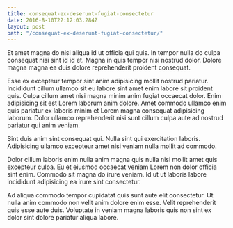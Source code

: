 ```yaml
---
title: consequat-ex-deserunt-fugiat-consectetur
date: 2016-8-10T22:12:03.284Z
layout: post
path: "/consequat-ex-deserunt-fugiat-consectetur/"
---
```


Et amet magna do nisi aliqua id ut officia qui quis. In tempor nulla do culpa consequat nisi sint id id et. Magna in quis tempor nisi nostrud dolor. Dolore magna magna ea duis dolore reprehenderit proident consequat.

Esse ex excepteur tempor sint anim adipisicing mollit nostrud pariatur. Incididunt cillum ullamco sit eu labore sint amet enim labore sit proident quis. Culpa cillum amet nisi magna minim anim fugiat occaecat dolor. Enim adipisicing sit est Lorem laborum anim dolore. Amet commodo ullamco enim quis pariatur ex laboris minim et Lorem magna consequat adipisicing laborum. Dolor ullamco reprehenderit nisi sunt cillum culpa aute ad nostrud pariatur qui anim veniam.

Sint duis anim sint consequat qui. Nulla sint qui exercitation laboris. Adipisicing ullamco excepteur amet nisi veniam nulla mollit ad commodo.

Dolor cillum laboris enim nulla anim magna quis nulla nisi mollit amet quis excepteur culpa. Eu et eiusmod occaecat veniam Lorem non dolor officia sint enim. Commodo sit magna do irure veniam. Id ut ut laboris labore incididunt adipisicing ea irure sint consectetur.

Ad aliqua commodo tempor cupidatat quis sunt aute elit consectetur. Ut nulla anim commodo non velit anim dolore enim esse. Velit reprehenderit quis esse aute duis. Voluptate in veniam magna laboris quis non sint ex dolor sint dolore pariatur aliqua labore.